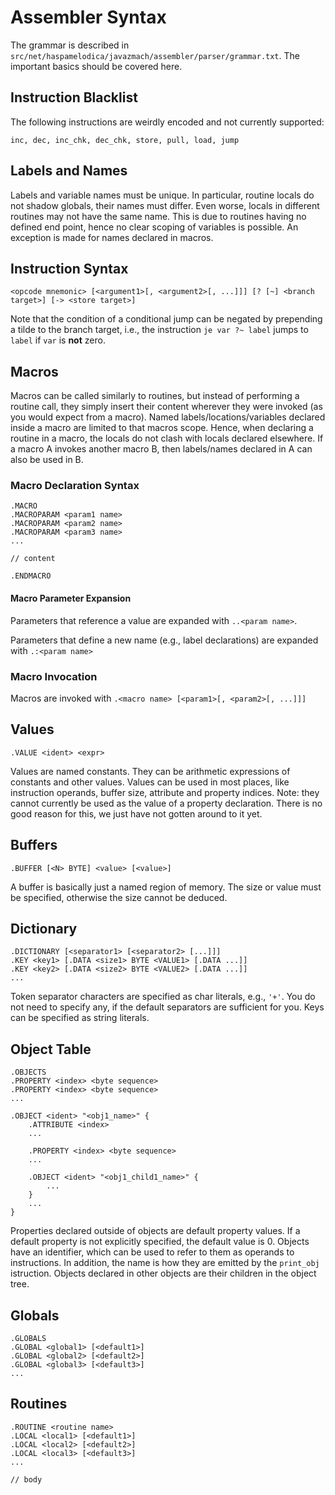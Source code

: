 # Assembler Syntax
The grammar is described in `src/net/haspamelodica/javazmach/assembler/parser/grammar.txt`.
The important basics should be covered here.

## Instruction Blacklist
The following instructions are weirdly encoded and not currently supported:
```
inc, dec, inc_chk, dec_chk, store, pull, load, jump
```

## Labels and Names
Labels and variable names must be unique. In particular, routine locals do not shadow globals, their names must differ.
Even worse, locals in different routines may not have the same name. This is due to routines having no defined end point,
hence no clear scoping of variables is possible. An exception is made for names declared in macros.

## Instruction Syntax
```
<opcode mnemonic> [<argument1>[, <argument2>[, ...]]] [? [~] <branch target>] [-> <store target>]
```

Note that the condition of a conditional jump can be negated by prepending a tilde to the branch target,
i.e., the instruction `je var ?~ label` jumps to `label` if `var` is **not** zero.

## Macros
Macros can be called similarly to routines, but instead of performing a routine call, they simply insert their
content wherever they were invoked (as you would expect from a macro).
Named labels/locations/variables declared inside a macro are limited to that macros scope. Hence, when declaring
a routine in a macro, the locals do not clash with locals declared elsewhere. If a macro A invokes another macro B,
then labels/names declared in A can also be used in B.

### Macro Declaration Syntax
```
.MACRO
.MACROPARAM <param1 name>
.MACROPARAM <param2 name>
.MACROPARAM <param3 name>
...

// content

.ENDMACRO
```

#### Macro Parameter Expansion
Parameters that reference a value are expanded with `..<param name>`.

Parameters that define a new name (e.g., label declarations) are expanded with `.:<param name>`

### Macro Invocation
Macros are invoked with `.<macro name> [<param1>[, <param2>[, ...]]]`

## Values
```
.VALUE <ident> <expr>
```

Values are named constants. They can be arithmetic expressions of constants and other values.
Values can be used in most places, like instruction operands, buffer size, attribute and property indices.
Note: they cannot currently be used as the value of a property declaration. There is no good
reason for this, we just have not gotten around to it yet.

## Buffers
```
.BUFFER [<N> BYTE] <value> [<value>]
```

A buffer is basically just a named region of memory. The size or value must be specified,
otherwise the size cannot be deduced.

## Dictionary
```
.DICTIONARY [<separator1> [<separator2> [...]]]
.KEY <key1> [.DATA <size1> BYTE <VALUE1> [.DATA ...]]
.KEY <key2> [.DATA <size2> BYTE <VALUE2> [.DATA ...]]
...
```

Token separator characters are specified as char literals, e.g., `'+'`.
You do not need to specify any, if the default separators are sufficient for you.
Keys can be specified as string literals.

## Object Table
```
.OBJECTS
.PROPERTY <index> <byte sequence>
.PROPERTY <index> <byte sequence>
...

.OBJECT <ident> "<obj1_name>" {
    .ATTRIBUTE <index>
    ...

    .PROPERTY <index> <byte sequence>
    ...

    .OBJECT <ident> "<obj1_child1_name>" {
        ...
    }
    ...
}
```

Properties declared outside of objects are default property values.
If a default property is not explicitly specified, the default value is 0.
Objects have an identifier, which can be used to refer to them as operands
to instructions. In addition, the name is how they are emitted by the
`print_obj` istruction. Objects declared in other objects are their children
in the object tree.

## Globals
```
.GLOBALS
.GLOBAL <global1> [<default1>]
.GLOBAL <global2> [<default2>]
.GLOBAL <global3> [<default3>]
...
```

## Routines
```
.ROUTINE <routine name>
.LOCAL <local1> [<default1>]
.LOCAL <local2> [<default2>]
.LOCAL <local3> [<default3>]
...

// body
```
